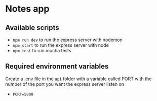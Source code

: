 # Notes app

## Available scripts

- `npm run dev` to run the express server with nodemon
- `npm start` to run the express server with node
- `npm test` to run mocha tests

## Required environment variables

Create a .env file in the `api` folder with a variable called PORT with the number of the port you want the express server listen on

- `PORT=5000`